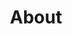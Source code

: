 ---
title: About
type: page
layout: about
description: Moov is rebuilding banking infrastructure for a cloud-native world without any legacy technology dependencies.
hasQuoteSlider: true
---